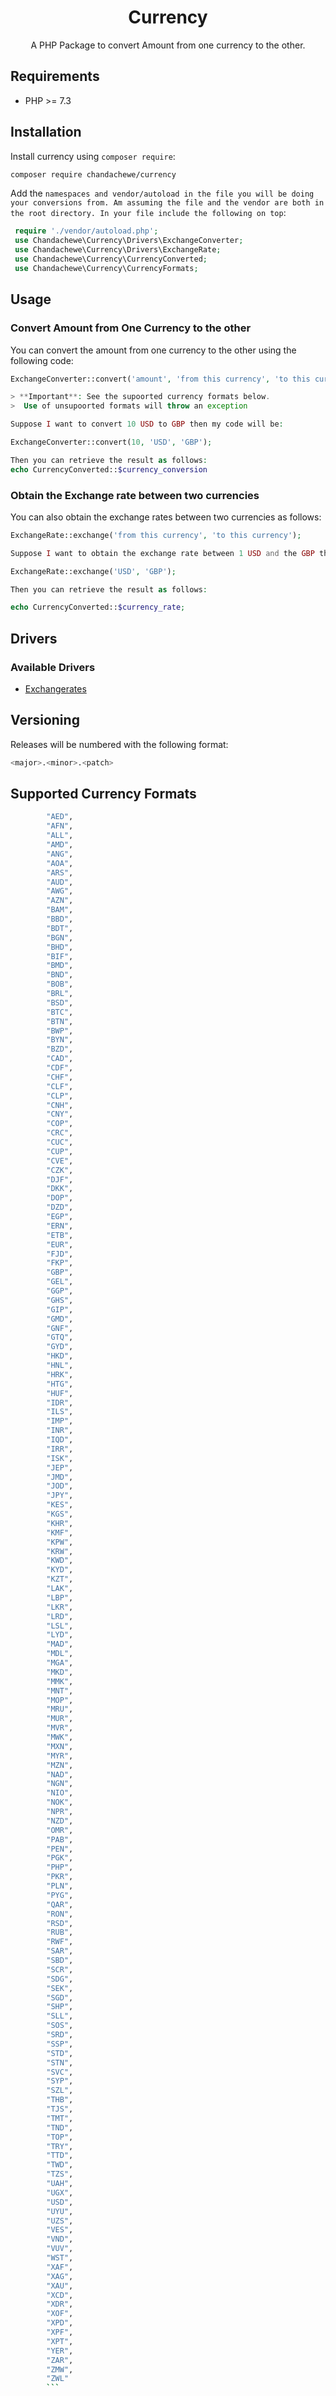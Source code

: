 <h1 align="center">Currency</h1>

<p align="center">
A PHP Package to convert Amount from one currency to the other.
</p>



## Requirements

- PHP >= 7.3

## Installation

Install currency using `composer require`:

```bash
composer require chandachewe/currency
```

Add the  `namespaces and vendor/autoload in the file you will be doing your conversions from. Am assuming the file and the vendor are both in the root directory. In your file include the following on top`:


```php
 require './vendor/autoload.php';   
 use Chandachewe\Currency\Drivers\ExchangeConverter;
 use Chandachewe\Currency\Drivers\ExchangeRate;
 use Chandachewe\Currency\CurrencyConverted;
 use Chandachewe\Currency\CurrencyFormats;
```


## Usage

### Convert Amount from One Currency to the other
You can convert the amount from one currency to the other using the following code:

```php
ExchangeConverter::convert('amount', 'from this currency', 'to this currency');

> **Important**: See the supoorted currency formats below. 
>  Use of unsupoorted formats will throw an exception

Suppose I want to convert 10 USD to GBP then my code will be:

ExchangeConverter::convert(10, 'USD', 'GBP');

Then you can retrieve the result as follows: 
echo CurrencyConverted::$currency_conversion 


```


### Obtain the Exchange rate between two currencies
You can also obtain the exchange rates between two currencies as follows: 
```php
ExchangeRate::exchange('from this currency', 'to this currency');

Suppose I want to obtain the exchange rate between 1 USD and the GBP then my code will be as follows:

ExchangeRate::exchange('USD', 'GBP');

Then you can retrieve the result as follows: 

echo CurrencyConverted::$currency_rate;

```
## Drivers

### Available Drivers


- [Exchangerates](https://exchangerate.host/) 


## Versioning

Releases will be numbered with the following format:

```bash
<major>.<minor>.<patch>
```

## Supported Currency Formats

```bash
        "AED",
        "AFN",
        "ALL",
        "AMD",
        "ANG",
        "AOA",
        "ARS",
        "AUD",
        "AWG",
        "AZN",
        "BAM",
        "BBD",
        "BDT",
        "BGN",
        "BHD",
        "BIF",
        "BMD",
        "BND",
        "BOB",
        "BRL",
        "BSD",
        "BTC",
        "BTN",
        "BWP",
        "BYN",
        "BZD",
        "CAD",
        "CDF",
        "CHF",
        "CLF",
        "CLP",
        "CNH",
        "CNY",
        "COP",
        "CRC",
        "CUC",
        "CUP",
        "CVE",
        "CZK",
        "DJF",
        "DKK",
        "DOP",
        "DZD",
        "EGP",
        "ERN",
        "ETB",
        "EUR",
        "FJD",
        "FKP",
        "GBP",
        "GEL",
        "GGP",
        "GHS",
        "GIP",
        "GMD",
        "GNF",
        "GTQ",
        "GYD",
        "HKD",
        "HNL",
        "HRK",
        "HTG",
        "HUF",
        "IDR",
        "ILS",
        "IMP",
        "INR",
        "IQD",
        "IRR",
        "ISK",
        "JEP",
        "JMD",
        "JOD",
        "JPY",
        "KES",
        "KGS",
        "KHR",
        "KMF",
        "KPW",
        "KRW",
        "KWD",
        "KYD",
        "KZT",
        "LAK",
        "LBP",
        "LKR",
        "LRD",
        "LSL",
        "LYD",
        "MAD",
        "MDL",
        "MGA",
        "MKD",
        "MMK",
        "MNT",
        "MOP",
        "MRU",
        "MUR",
        "MVR",
        "MWK",
        "MXN",
        "MYR",
        "MZN",
        "NAD",
        "NGN",
        "NIO",
        "NOK",
        "NPR",
        "NZD",
        "OMR",
        "PAB",
        "PEN",
        "PGK",
        "PHP",
        "PKR",
        "PLN",
        "PYG",
        "QAR",
        "RON",
        "RSD",
        "RUB",
        "RWF",
        "SAR",
        "SBD",
        "SCR",
        "SDG",
        "SEK",
        "SGD",
        "SHP",
        "SLL",
        "SOS",
        "SRD",
        "SSP",
        "STD",
        "STN",
        "SVC",
        "SYP",
        "SZL",
        "THB",
        "TJS",
        "TMT",
        "TND",
        "TOP",
        "TRY",
        "TTD",
        "TWD",
        "TZS",
        "UAH",
        "UGX",
        "USD",
        "UYU",
        "UZS",
        "VES",
        "VND",
        "VUV",
        "WST",
        "XAF",
        "XAG",
        "XAU",
        "XCD",
        "XDR",
        "XOF",
        "XPD",
        "XPF",
        "XPT",
        "YER",
        "ZAR",
        "ZMW",
        "ZWL"
        ```
